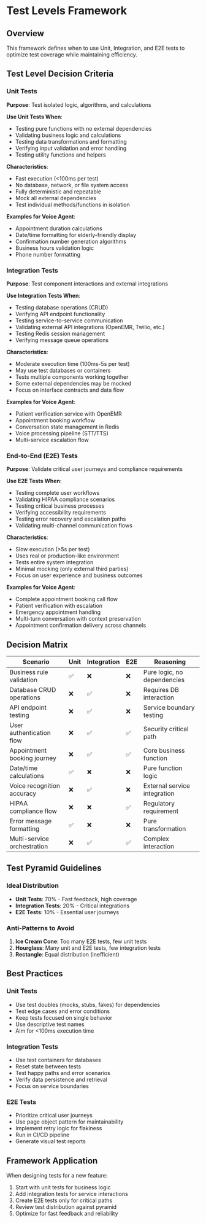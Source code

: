 # Test Levels Framework

## Overview
This framework defines when to use Unit, Integration, and E2E tests to optimize test coverage while maintaining efficiency.

## Test Level Decision Criteria

### Unit Tests
**Purpose**: Test isolated logic, algorithms, and calculations

**Use Unit Tests When**:
- Testing pure functions with no external dependencies
- Validating business logic and calculations
- Testing data transformations and formatting
- Verifying input validation and error handling
- Testing utility functions and helpers

**Characteristics**:
- Fast execution (<100ms per test)
- No database, network, or file system access
- Fully deterministic and repeatable
- Mock all external dependencies
- Test individual methods/functions in isolation

**Examples for Voice Agent**:
- Appointment duration calculations
- Date/time formatting for elderly-friendly display
- Confirmation number generation algorithms
- Business hours validation logic
- Phone number formatting

### Integration Tests
**Purpose**: Test component interactions and external integrations

**Use Integration Tests When**:
- Testing database operations (CRUD)
- Verifying API endpoint functionality
- Testing service-to-service communication
- Validating external API integrations (OpenEMR, Twilio, etc.)
- Testing Redis session management
- Verifying message queue operations

**Characteristics**:
- Moderate execution time (100ms-5s per test)
- May use test databases or containers
- Tests multiple components working together
- Some external dependencies may be mocked
- Focus on interface contracts and data flow

**Examples for Voice Agent**:
- Patient verification service with OpenEMR
- Appointment booking workflow
- Conversation state management in Redis
- Voice processing pipeline (STT/TTS)
- Multi-service escalation flow

### End-to-End (E2E) Tests
**Purpose**: Validate critical user journeys and compliance requirements

**Use E2E Tests When**:
- Testing complete user workflows
- Validating HIPAA compliance scenarios
- Testing critical business processes
- Verifying accessibility requirements
- Testing error recovery and escalation paths
- Validating multi-channel communication flows

**Characteristics**:
- Slow execution (>5s per test)
- Uses real or production-like environment
- Tests entire system integration
- Minimal mocking (only external third parties)
- Focus on user experience and business outcomes

**Examples for Voice Agent**:
- Complete appointment booking call flow
- Patient verification with escalation
- Emergency appointment handling
- Multi-turn conversation with context preservation
- Appointment confirmation delivery across channels

## Decision Matrix

| Scenario | Unit | Integration | E2E | Reasoning |
|----------|------|-------------|-----|-----------|
| Business rule validation | ✅ | ❌ | ❌ | Pure logic, no dependencies |
| Database CRUD operations | ❌ | ✅ | ❌ | Requires DB interaction |
| API endpoint testing | ❌ | ✅ | ❌ | Service boundary testing |
| User authentication flow | ❌ | ✅ | ✅ | Security critical path |
| Appointment booking journey | ❌ | ✅ | ✅ | Core business function |
| Date/time calculations | ✅ | ❌ | ❌ | Pure function logic |
| Voice recognition accuracy | ❌ | ✅ | ❌ | External service integration |
| HIPAA compliance flow | ❌ | ❌ | ✅ | Regulatory requirement |
| Error message formatting | ✅ | ❌ | ❌ | Pure transformation |
| Multi-service orchestration | ❌ | ✅ | ✅ | Complex interaction |

## Test Pyramid Guidelines

### Ideal Distribution
- **Unit Tests**: 70% - Fast feedback, high coverage
- **Integration Tests**: 20% - Critical integrations
- **E2E Tests**: 10% - Essential user journeys

### Anti-Patterns to Avoid
1. **Ice Cream Cone**: Too many E2E tests, few unit tests
2. **Hourglass**: Many unit and E2E tests, few integration tests
3. **Rectangle**: Equal distribution (inefficient)

## Best Practices

### Unit Tests
- Use test doubles (mocks, stubs, fakes) for dependencies
- Test edge cases and error conditions
- Keep tests focused on single behavior
- Use descriptive test names
- Aim for <100ms execution time

### Integration Tests
- Use test containers for databases
- Reset state between tests
- Test happy paths and error scenarios
- Verify data persistence and retrieval
- Focus on service boundaries

### E2E Tests
- Prioritize critical user journeys
- Use page object pattern for maintainability
- Implement retry logic for flakiness
- Run in CI/CD pipeline
- Generate visual test reports

## Framework Application

When designing tests for a new feature:
1. Start with unit tests for business logic
2. Add integration tests for service interactions
3. Create E2E tests only for critical paths
4. Review test distribution against pyramid
5. Optimize for fast feedback and reliability